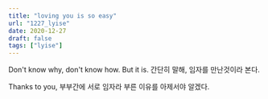 ```yaml
---
title: "loving you is so easy"
url: "1227_lyise"
date: 2020-12-27
draft: false
tags: ["lyise"]
---
```

Don't know why, don't know how. But it is. 간단히 말해, 임자를 만난것이라 본다.

Thanks to you, 부부간에 서로 임자라 부른 이유를 아제서야 알겠다.

